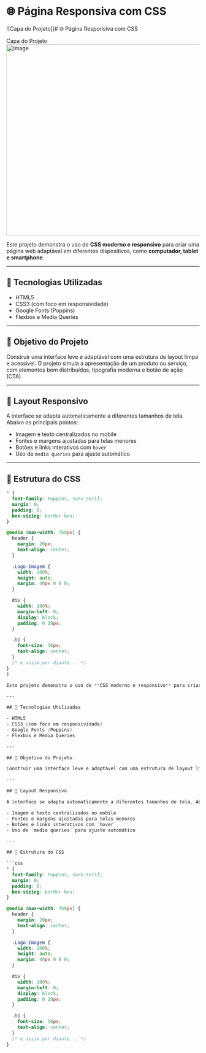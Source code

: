 # 🌐 Página Responsiva com CSS

![Capa do Projeto](# 🌐 Página Responsiva com CSS

Capa do Projeto  <img width="596" height="500" alt="image" src="https://github.com/user-attachments/assets/38319b95-7b8a-4e54-b88c-5a81dda89eec" />


Este projeto demonstra o uso de **CSS moderno e responsivo** para criar uma página web adaptável em diferentes dispositivos, como **computador, tablet e smartphone**.

---

## 🚀 Tecnologias Utilizadas

- HTML5
- CSS3 (com foco em responsividade)
- Google Fonts (Poppins)
- Flexbox e Media Queries

---

## 🎯 Objetivo do Projeto

Construir uma interface leve e adaptável com uma estrutura de layout limpa e acessível. O projeto simula a apresentação de um produto ou serviço, com elementos bem distribuídos, tipografia moderna e botão de ação (CTA).

---

## 📱 Layout Responsivo

A interface se adapta automaticamente a diferentes tamanhos de tela. Abaixo os principais pontos:

- Imagem e texto centralizados no mobile
- Fontes e margens ajustadas para telas menores
- Botões e links interativos com `hover`
- Uso de `media queries` para ajuste automático

---

## 🧱 Estrutura do CSS

```css
* {
  font-family: Poppins, sans-serif;
  margin: 0;
  padding: 0;
  box-sizing: border-box;
}

@media (max-width: 768px) {
  header {
    margin: 20px;
    text-align: center;
  }

  .Logo-Imagem {
    width: 100%;
    height: auto;
    margin: 40px 0 0 0;
  }

  div {
    width: 100%;
    margin-left: 0;
    display: block;
    padding: 0 20px;
  }

  .h1 {
    font-size: 36px;
    text-align: center;
  }
  /* e assim por diante... */
}
)

Este projeto demonstra o uso de **CSS moderno e responsivo** para criar uma página web adaptável em diferentes dispositivos, como **computador, tablet e smartphone**.

---

## 🚀 Tecnologias Utilizadas

- HTML5
- CSS3 (com foco em responsividade)
- Google Fonts (Poppins)
- Flexbox e Media Queries

---

## 🎯 Objetivo do Projeto

Construir uma interface leve e adaptável com uma estrutura de layout limpa e acessível. O projeto simula a apresentação de um produto ou serviço, com elementos bem distribuídos, tipografia moderna e botão de ação (CTA).

---

## 📱 Layout Responsivo

A interface se adapta automaticamente a diferentes tamanhos de tela. Abaixo os principais pontos:

- Imagem e texto centralizados no mobile
- Fontes e margens ajustadas para telas menores
- Botões e links interativos com `hover`
- Uso de `media queries` para ajuste automático

---

## 🧱 Estrutura do CSS

```css
* {
  font-family: Poppins, sans-serif;
  margin: 0;
  padding: 0;
  box-sizing: border-box;
}

@media (max-width: 768px) {
  header {
    margin: 20px;
    text-align: center;
  }

  .Logo-Imagem {
    width: 100%;
    height: auto;
    margin: 40px 0 0 0;
  }

  div {
    width: 100%;
    margin-left: 0;
    display: block;
    padding: 0 20px;
  }

  .h1 {
    font-size: 36px;
    text-align: center;
  }
  /* e assim por diante... */
}
